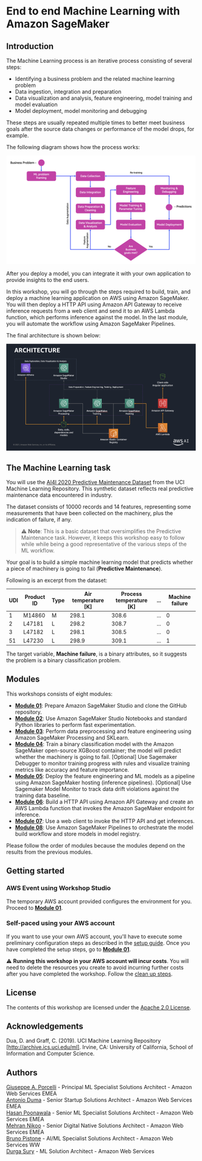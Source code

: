# End to end Machine Learning with Amazon SageMaker

## Introduction

The Machine Learning process is an iterative process consisting of several steps:

- Identifying a business problem and the related machine learning problem
- Data ingestion, integration and preparation
- Data visualization and analysis, feature engineering, model training and model evaluation
- Model deployment, model monitoring and debugging

These steps are usually repeated multiple times to better meet business goals after the source data changes or performance of the model drops, for example.

The following diagram shows how the process works:

<img src="images/ml_process.png" alt="ML Process" />

After you deploy a model, you can integrate it with your own application to provide insights to the end users.

In this workshop, you will go through the steps required to build, train, and deploy a machine learning application on AWS using Amazon SageMaker. You will then deploy a HTTP API using Amazon API Gateway to receive inference requests from a web client and send it to an AWS Lambda function, which performs inference against the model. In the last module, you will automate the workflow using Amazon SageMaker Pipelines.

The final architecture is shown below:

<img src="images/architecture.png" alt="Architecture" />

## The Machine Learning task

You will use the <a href="https://archive.ics.uci.edu/ml/datasets/AI4I+2020+Predictive+Maintenance+Dataset">AI4I 2020 Predictive Maintenance Dataset</a> from the UCI Machine Learning Repository. This synthetic dataset reflects real predictive maintenance data encountered in industry.

The dataset consists of 10000 records and 14 features, representing some measurements that have been collected on the machinery, plus the indication of failure, if any.

> ⚠️ **Note**: This is a basic dataset that oversimplifies the Predictive Maintenance task. However, it keeps this workshop easy to follow while while being a good representative of the various steps of the ML workflow.

Your goal is to build a simple machine learning model that predicts whether a piece of machinery is going to fail (<b>Predictive Maintenance</b>).

Following is an excerpt from the dataset:

|UDI|Product ID|Type|Air temperature [K]|Process temperature [K]|...|Machine failure|
|-------|-------|-------|-------|-------|-------|-------|
|1|M14860|M|298.1|308.6|...|0|
|2|L47181|L|298.2|308.7|...|0|
|3|L47182|L|298.1|308.5|...|0|
|51|L47230|L|298.9|309.1|...|1|

The target variable, **Machine failure**, is a binary attributes, so it suggests the problem is a binary classification problem.

## Modules

This workshops consists of eight modules:

- <a href="01_configure_sagemaker_studio/">**Module 01**</a>: Prepare Amazon SageMaker Studio and clone the GitHub repository.
- <a href="02_fast_experimentation/">**Module 02**</a>: Use Amazon SageMaker Studio Notebooks and standard Python libraries to perform fast experimentation.
- <a href="03_feature_engineering/">**Module 03**</a>: Perform data preprocessing and feature engineering using Amazon SageMaker Processing and SKLearn.
- <a href="04_train_model/">**Module 04**</a>: Train a binary classification model with the Amazon SageMaker open-source XGBoost container; the model will predict whether the machinery is going to fail. [Optional] Use Sagemaker Debugger to monitor training progress with rules and visualize training metrics like accuracy and feature importance.
- <a href="05_deploy_model/">**Module 05**</a>: Deploy the feature engineering and ML models as a pipeline using Amazon SageMaker hosting (inference pipelines). [Optional] Use Sagemaker Model Monitor to track data drift violations against the training data baseline.
- <a href="06_API_Gateway_and_Lambda/">**Module 06**</a>: Build a HTTP API using Amazon API Gateway and create an AWS Lambda function that invokes the Amazon SageMaker endpoint for inference.
- <a href="07_invoke_API/">**Module 07**</a>: Use a web client to invoke the HTTP API and get inferences.
- <a href="08_workflow/">**Module 08**</a>: Use Amazon SageMaker Pipelines to orchestrate the model build workflow and store models in model registry.

Please follow the order of modules because the modules depend on the results from the previous modules.

## Getting started

### AWS Event using Workshop Studio
The temporary AWS account provided configures the environment for you. Proceed to <a href="./01_configure_sagemaker_studio/README.md">**Module 01**</a>.

### Self-paced using your AWS account
If you want to use your own AWS account, you'll have to execute some preliminary configuration steps as described in the <a href="./setup/README.md">setup guide</a>. Once you have completed the setup steps, go to <a href="./01_configure_sagemaker_studio/README.md">**Module 01**</a>.

:warning: **Running this workshop in your AWS account will incur costs**. You will need to delete the resources you create to avoid incurring further costs after you have completed the workshop. Follow the [clean up steps](./cleanup/README.md).


## License

The contents of this workshop are licensed under the [Apache 2.0 License](./LICENSE).

## Acknowledgements

Dua, D. and Graff, C. (2019). UCI Machine Learning Repository [http://archive.ics.uci.edu/ml]. Irvine, CA: University of California, School of Information and Computer Science.

## Authors

[Giuseppe A. Porcelli](https://it.linkedin.com/in/giuporcelli) - Principal ML Specialist Solutions Architect - Amazon Web Services EMEA<br />
[Antonio Duma](https://it.linkedin.com/in/antoniod82) - Senior Startup Solutions Architect - Amazon Web Services EMEA <br />
[Hasan Poonawala](https://www.linkedin.com/in/hasanp) - Senior ML Specialist Solutions Architect - Amazon Web Services EMEA <br />
[Mehran Nikoo](https://www.linkedin.com/in/mnikoo/) - Senior Digital Native Solutions Architect - Amazon Web Services EMEA <br />
[Bruno Pistone](https://www.linkedin.com/in/bpistone) - AI/ML Specialist Solutions Architect - Amazon Web Services WW<br />
[Durga Sury](https://www.linkedin.com/in/durgasury) - ML Solution Architect - Amazon Web Services<br />